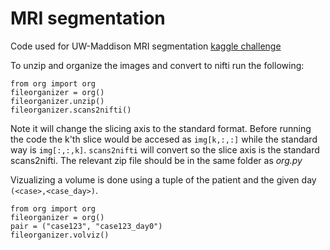 # MRI segmentation
Code used for UW-Maddison MRI segmentation [kaggle challenge](https://www.kaggle.com/competitions/uw-madison-gi-tract-image-segmentation)


To unzip and organize the images and convert to nifti run the following:
````
from org import org
fileorganizer = org()
fileorganizer.unzip()
fileorganizer.scans2nifti()
````
Note it will change the slicing axis to the standard format. Before running the code the k'th slice would be accesed as ```img[k,:,:]``` while the standard way is ```img[:,:,k]```. ````scans2nifti```` will convert so the slice axis is the standard scans2nifti.
The relevant zip file should be in the same folder as *org.py*

Vizualizing a volume is done using a tuple of the patient and the given day `(<case>,<case_day>)`.
`````
from org import org
fileorganizer = org()
pair = ("case123", "case123_day0")
fileorganizer.volviz()
`````